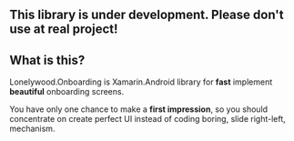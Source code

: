 
## This library is under development. Please don't use at real project!

## What is this?
Lonelywood.Onboarding is Xamarin.Android library for **fast** implement **beautiful** onboarding screens.

You have only one chance to make a **first impression**, so you should concentrate on create perfect UI instead of coding boring, slide right-left, mechanism.
